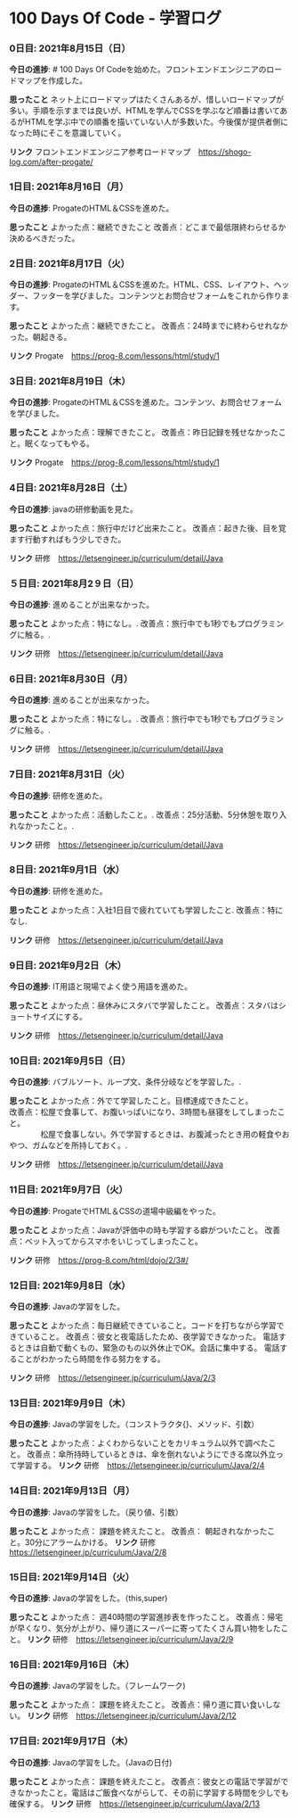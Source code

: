 # 100 Days Of Code - 学習ログ

### 0日目: 2021年8月15日（日）

**今日の進捗**: # 100 Days Of Codeを始めた。フロントエンドエンジニアのロードマップを作成した。

**思ったこと** ネット上にロードマップはたくさんあるが、惜しいロードマップが多い。手順を示すまでは良いが、HTMLを学んでCSSを学ぶなど順番は書いてあるがHTMLを学ぶ中での順番を描いていない人が多数いた。今後僕が提供者側になった時にそこを意識していく。

**リンク** フロントエンドエンジニア参考ロードマップ　https://shogo-log.com/after-progate/

### 1日目: 2021年8月16日（月）

**今日の進捗**: ProgateのHTML＆CSSを進めた。

**思ったこと** 
よかった点：継続できたこと
改善点：どこまで最低限終わらせるか決めるべきだった。

### 2日目: 2021年8月17日（火）

**今日の進捗**: ProgateのHTML＆CSSを進めた。HTML、CSS、レイアウト、ヘッダー、フッターを学びました。コンテンツとお問合せフォームをこれから作ります。

**思ったこと** 
よかった点：継続できたこと。
改善点：24時までに終わらせれなかった。朝起きる。

**リンク** Progate　https://prog-8.com/lessons/html/study/1

### 3日目: 2021年8月19日（木）

**今日の進捗**: ProgateのHTML＆CSSを進めた。コンテンツ、お問合せフォームを学びました。

**思ったこと** 
よかった点：理解できたこと。
改善点：昨日記録を残せなかったこと。眠くなってもやる。

**リンク** Progate　https://prog-8.com/lessons/html/study/1

### 4日目: 2021年8月28日（土）

**今日の進捗**: javaの研修動画を見た。

**思ったこと** 
よかった点：旅行中だけど出来たこと。
改善点：起きた後、目を覚ます行動すればもう少しできた。

**リンク** 研修　https://letsengineer.jp/curriculum/detail/Java

### ５日目: 2021年8月2９日（日）

**今日の進捗**: 進めることが出来なかった。

**思ったこと** 
よかった点：特になし。.
改善点：旅行中でも1秒でもプログラミングに触る。.

**リンク** 研修　https://letsengineer.jp/curriculum/detail/Java

### 6日目: 2021年8月30日（月）

**今日の進捗**: 進めることが出来なかった。

**思ったこと** 
よかった点：特になし。.
改善点：旅行中でも1秒でもプログラミングに触る。.

**リンク** 研修　https://letsengineer.jp/curriculum/detail/Java

### 7日目: 2021年8月31日（火）

**今日の進捗**: 研修を進めた。

**思ったこと** 
よかった点：活動したこと。.
改善点：25分活動、5分休憩を取り入れなかったこと。.

**リンク** 研修　https://letsengineer.jp/curriculum/detail/Java

### 8日目: 2021年9月1日（水）

**今日の進捗**: 研修を進めた。

**思ったこと** 
よかった点：入社1日目で疲れていても学習したこと.
改善点：特になし.

**リンク** 研修　https://letsengineer.jp/curriculum/detail/Java

### 9日目: 2021年9月2日（木）

**今日の進捗**: IT用語と現場でよく使う用語を進めた。

**思ったこと** 
よかった点：昼休みにスタバで学習したこと。
改善点：スタバはショートサイズにする。

**リンク** 研修　https://letsengineer.jp/curriculum/detail/Java

### 10日目: 2021年9月5日（日）

**今日の進捗**: バブルソート、ループ文、条件分岐などを学習した。.

**思ったこと** 
よかった点：外でて学習したこと。目標達成できたこと。  
改善点：松屋で食事して、お腹いっぱいになり、3時間も昼寝をしてしまったこと。  
　　　　松屋で食事しない。外で学習するときは、お腹減ったとき用の軽食やおやつ、ガムなどを所持しておく。.

**リンク** 研修　https://letsengineer.jp/curriculum/detail/Java

### 11日目: 2021年9月7日（火）

**今日の進捗**: ProgateでHTML＆CSSの道場中級編をやった。 

**思ったこと** 
よかった点：Javaが評価中の時も学習する癖がついたこと。 
改善点：ベット入ってからスマホをいじってしまったこと。 

**リンク** 研修　https://prog-8.com/html/dojo/2/3#/

### 12日目: 2021年9月8日（水）

**今日の進捗**: Javaの学習をした。

**思ったこと** 
よかった点：毎日継続できていること。コードを打ちながら学習できていること。 
改善点：彼女と夜電話したため、夜学習できなかった。 
電話するときは自動で動くもの、緊急のもの以外休止でOK。会話に集中する。 
電話することがわかったら時間を作る努力をする。

**リンク** 研修　https://letsengineer.jp/curriculum/Java/2/3

### 13日目: 2021年9月9日（木）

**今日の進捗**: Javaの学習をした。（コンストラクタ{}、メソッド、引数）

**思ったこと** 
よかった点：よくわからないことをカリキュラム以外で調べたこと。 
改善点：傘所持時しているときは、傘を倒れないようにできる席以外立って学習する。 
**リンク** 研修　https://letsengineer.jp/curriculum/Java/2/4

### 14日目: 2021年9月13日（月）

**今日の進捗**: Javaの学習をした。（戻り値、引数）

**思ったこと** 
よかった点： 課題を終えたこと。
改善点： 朝起きれなかったこと。30分にアラームかける。
**リンク** 研修　https://letsengineer.jp/curriculum/Java/2/8

### 15日目: 2021年9月14日（火）

**今日の進捗**: Javaの学習をした。（this,super)

**思ったこと** 
よかった点： 週40時間の学習進捗表を作ったこと。
改善点：帰宅が早くなり、気分が上がり、帰り道にスーパーに寄ってたくさん買い物をしたこと。
**リンク** 研修　https://letsengineer.jp/curriculum/Java/2/9

### 16日目: 2021年9月16日（木）

**今日の進捗**: Javaの学習をした。（フレームワーク)

**思ったこと** 
よかった点： 課題を終えたこと。
改善点：帰り道に買い食いしない。
**リンク** 研修　https://letsengineer.jp/curriculum/Java/2/12

### 17日目: 2021年9月17日（木）

**今日の進捗**: Javaの学習をした。（Javaの日付)

**思ったこと** 
よかった点： 課題を終えたこと。
改善点：彼女との電話で学習ができなかったこと。電話はご飯食べながらして、その前に学習する時間を少しでも確保する。
**リンク** 研修　https://letsengineer.jp/curriculum/Java/2/13
